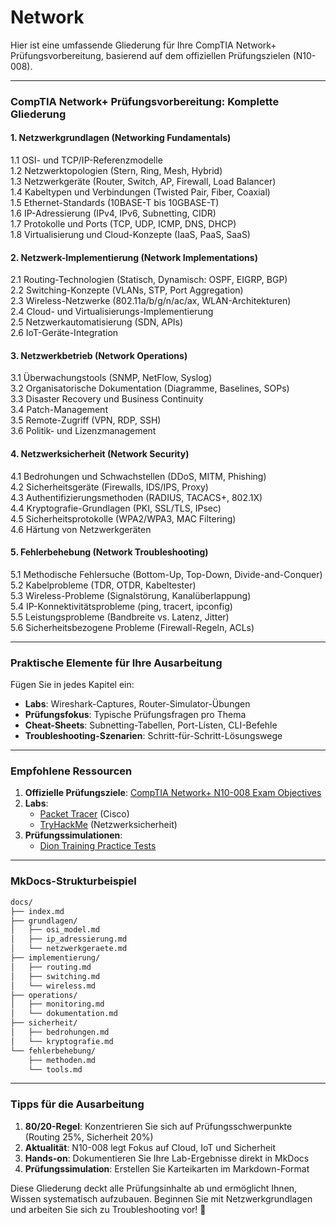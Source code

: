 # Network

Hier ist eine umfassende Gliederung für Ihre CompTIA Network+ Prüfungsvorbereitung, 
basierend auf dem offiziellen Prüfungszielen (N10-008).

---

### **CompTIA Network+ Prüfungsvorbereitung: Komplette Gliederung**  

#### **1. Netzwerkgrundlagen (Networking Fundamentals)**  
1.1 OSI- und TCP/IP-Referenzmodelle  
1.2 Netzwerktopologien (Stern, Ring, Mesh, Hybrid)  
1.3 Netzwerkgeräte (Router, Switch, AP, Firewall, Load Balancer)  
1.4 Kabeltypen und Verbindungen (Twisted Pair, Fiber, Coaxial)  
1.5 Ethernet-Standards (10BASE-T bis 10GBASE-T)  
1.6 IP-Adressierung (IPv4, IPv6, Subnetting, CIDR)  
1.7 Protokolle und Ports (TCP, UDP, ICMP, DNS, DHCP)  
1.8 Virtualisierung und Cloud-Konzepte (IaaS, PaaS, SaaS)  

#### **2. Netzwerk-Implementierung (Network Implementations)**  
2.1 Routing-Technologien (Statisch, Dynamisch: OSPF, EIGRP, BGP)  
2.2 Switching-Konzepte (VLANs, STP, Port Aggregation)  
2.3 Wireless-Netzwerke (802.11a/b/g/n/ac/ax, WLAN-Architekturen)  
2.4 Cloud- und Virtualisierungs-Implementierung  
2.5 Netzwerkautomatisierung (SDN, APIs)  
2.6 IoT-Geräte-Integration  

#### **3. Netzwerkbetrieb (Network Operations)**  
3.1 Überwachungstools (SNMP, NetFlow, Syslog)  
3.2 Organisatorische Dokumentation (Diagramme, Baselines, SOPs)  
3.3 Disaster Recovery und Business Continuity  
3.4 Patch-Management  
3.5 Remote-Zugriff (VPN, RDP, SSH)  
3.6 Politik- und Lizenzmanagement  

#### **4. Netzwerksicherheit (Network Security)**  
4.1 Bedrohungen und Schwachstellen (DDoS, MITM, Phishing)  
4.2 Sicherheitsgeräte (Firewalls, IDS/IPS, Proxy)  
4.3 Authentifizierungsmethoden (RADIUS, TACACS+, 802.1X)  
4.4 Kryptografie-Grundlagen (PKI, SSL/TLS, IPsec)  
4.5 Sicherheitsprotokolle (WPA2/WPA3, MAC Filtering)  
4.6 Härtung von Netzwerkgeräten  

#### **5. Fehlerbehebung (Network Troubleshooting)**  
5.1 Methodische Fehlersuche (Bottom-Up, Top-Down, Divide-and-Conquer)  
5.2 Kabelprobleme (TDR, OTDR, Kabeltester)  
5.3 Wireless-Probleme (Signalstörung, Kanalüberlappung)  
5.4 IP-Konnektivitätsprobleme (ping, tracert, ipconfig)  
5.5 Leistungsprobleme (Bandbreite vs. Latenz, Jitter)  
5.6 Sicherheitsbezogene Probleme (Firewall-Regeln, ACLs)  

---

### **Praktische Elemente für Ihre Ausarbeitung**  
Fügen Sie in jedes Kapitel ein:  
- **Labs**: Wireshark-Captures, Router-Simulator-Übungen  
- **Prüfungsfokus**: Typische Prüfungsfragen pro Thema  
- **Cheat-Sheets**: Subnetting-Tabellen, Port-Listen, CLI-Befehle  
- **Troubleshooting-Szenarien**: Schritt-für-Schritt-Lösungswege  

---

### **Empfohlene Ressourcen**  
1. **Offizielle Prüfungsziele**: [CompTIA Network+ N10-008 Exam Objectives](https://www.comptia.org/training/resources/exam-objectives)  
2. **Labs**:  
   - [Packet Tracer](https://www.netacad.com/courses/packet-tracer) (Cisco)  
   - [TryHackMe](https://tryhackme.com/) (Netzwerksicherheit)  
3. **Prüfungssimulationen**:  
   - [Dion Training Practice Tests](https://www.udemy.com/course/comptia-network-n10-008-practice-exams/)  

---

### **MkDocs-Strukturbeispiel**  
```markdown
docs/  
├── index.md  
├── grundlagen/  
│   ├── osi_model.md  
│   ├── ip_adressierung.md  
│   └── netzwerkgeraete.md  
├── implementierung/  
│   ├── routing.md  
│   ├── switching.md  
│   └── wireless.md  
├── operations/  
│   ├── monitoring.md  
│   └── dokumentation.md  
├── sicherheit/  
│   ├── bedrohungen.md  
│   └── kryptografie.md  
└── fehlerbehebung/  
    ├── methoden.md  
    └── tools.md  
```

---

### **Tipps für die Ausarbeitung**  
1. **80/20-Regel**: Konzentrieren Sie sich auf Prüfungsschwerpunkte (Routing 25%, Sicherheit 20%)  
2. **Aktualität**: N10-008 legt Fokus auf Cloud, IoT und Sicherheit  
3. **Hands-on**: Dokumentieren Sie Ihre Lab-Ergebnisse direkt in MkDocs  
4. **Prüfungssimulation**: Erstellen Sie Karteikarten im Markdown-Format  

Diese Gliederung deckt alle Prüfungsinhalte ab und ermöglicht Ihnen, Wissen systematisch aufzubauen. Beginnen Sie mit Netzwerkgrundlagen und arbeiten Sie sich zu Troubleshooting vor! 🚀
